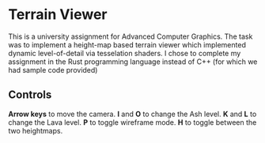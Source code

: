 # Terrain Viewer
This is a university assignment for Advanced Computer Graphics. The task was to implement a height-map based terrain viewer which implemented dynamic level-of-detail via tesselation shaders. I chose to complete my assignment in the Rust programming language instead of C++ (for which we had sample code provided)

## Controls
**Arrow keys** to move the camera.
**I** and **O** to change the Ash level.
**K** and **L** to change the Lava level.
**P** to toggle wireframe mode.
**H** to toggle between the two heightmaps.
